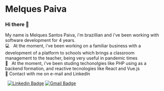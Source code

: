 # Melques Paiva

### Hi there 👋

<!--
**MelquesPaiva/MelquesPaiva** is a ✨ _special_ ✨ repository because its `README.md` (this file) appears on your GitHub profile.

Here are some ideas to get you started:

-->

My name is Melques Santos Paiva, i'm brazillian and i've been working with software development for 4 years. <br/>
  :computer: &nbsp; At the moment, i've been working on a familiar business with a development of a platform to schools which brings a classroom management to the teacher, being very useful in pandemic times <br/>
  :blue_book: &nbsp; At the moment, i've been studing techonolgies like PHP using as a backend formation, and reactive tecnologies like React and Vue.js <br/>
  :link: Contact with me on e-mail and Linkedln <br/>
  
  &nbsp; [![Linkedin Badge](https://img.shields.io/badge/-MelquesPaiva-blue?style=flat-square&logo=Linkedin&logoColor=white&link=https://www.linkedin.com/in/melques-paiva/)](https://www.linkedin.com/in/melques-paiva/) 
  [![Gmail Badge](https://img.shields.io/badge/-melque1703@gmail.com-c14438?style=flat-square&logo=Gmail&logoColor=white&link=mailto:melque1703@gmail.com)](mailto:melque1703@gmail.com)
